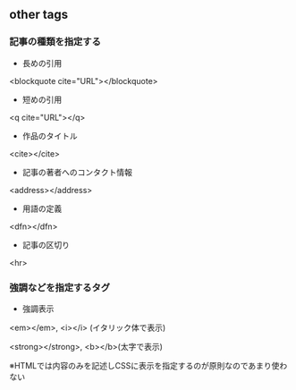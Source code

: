 ## other tags
### 記事の種類を指定する
- 長めの引用

&lt;blockquote cite="URL"&gt;&lt;/blockquote&gt;

- 短めの引用

&lt;q cite="URL"&gt;&lt;/q&gt;

- 作品のタイトル

&lt;cite&gt;&lt;/cite&gt;

- 記事の著者へのコンタクト情報

&lt;address&gt;&lt;/address&gt;

- 用語の定義

&lt;dfn&gt;&lt;/dfn&gt;

- 記事の区切り

&lt;hr&gt;

### 強調などを指定するタグ
- 強調表示

&lt;em&gt;&lt;/em&gt;, &lt;i&gt;&lt;/i&gt; (イタリック体で表示)

&lt;strong&gt;&lt;/strong&gt;, &lt;b&gt;&lt;/b&gt;(太字で表示)

※HTMLでは内容のみを記述しCSSに表示を指定するのが原則なのであまり使わない
